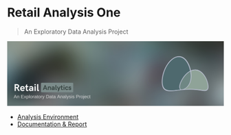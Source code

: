 # Retail Analysis One
> An Exploratory Data Analysis Project

![](eBooks/RetailBanner.png)
- [Analysis Environment](https://colab.research.google.com/drive/1LEQhnL5iNC7-mNpTFVeJnaeY5xCbp55F?usp=sharing)
- [Documentation & Report](https://gabrielluizone.notion.site/RetailAnalytics-79337174172e46628f36b07623247919)
